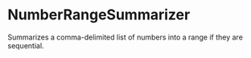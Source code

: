 # NumberRangeSummarizer
Summarizes a comma-delimited list of numbers into a range if they are sequential.
